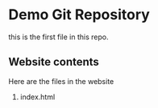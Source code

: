 # Demo Git Repository

this is the first file in this repo.

## Website contents

Here are the files in the website

1. index.html


